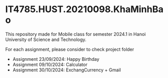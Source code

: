 # IT4785.HUST.20210098.KhaMinhBao

This repository made for Mobile class for semester 2024.1 in Hanoi University of Science and Technology.

For each assignment, please consider to check project folder
- Assignment 23/09/2024: Happy Birthday
- Assignment 09/10/2024: Calculator
- Assignment 30/10/2024: ExchangCurrency + Gmail
